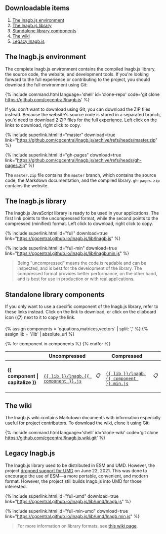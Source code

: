 Downloadable items
------------------

1. [The lnagb.js environment](#the-lnagbjs-environment)
2. [The lnagb.js library](#the-lnagbjs-library)
3. [Standalone library components](#standalone-library-components)
4. [The wiki](#the-wiki)
5. [Legacy lnagb.js](#legacy-lnagbjs)

The lnagb.js environment
------------------------

The complete lnagb.js environment contains the compiled lnagb.js library, the
source code, the website, and development tools. If you're looking forward to
the full experience or contributing to the project, you should download the full
environment using Git:

{% include command.html
	language='shell'
	id='clone-repo'
	code='git clone https://github.com/cgcentral/lnagb.js'
%}

If you don't want to download using Git, you can download the ZIP files instead.
Because the website's source code is stored in a separated branch, you'd need to
download 2 ZIP files for the full experience. Left click on the links to
download, right click to copy.

{% include superlink.html
	id="master"
	download=true
	link="https://github.com/cgcentral/lnagb.js/archive/refs/heads/master.zip"
%}

{% include superlink.html
	id="gh-pages"
	download=true
	link="https://github.com/cgcentral/lnagb.js/archive/refs/heads/gh-pages.zip"
%}

The `master.zip` file contains the `master` branch, which contains the source
code, the Markdown documentation, and the compiled library. `gh-pages.zip`
contains the website.

The lnagb.js library
--------------------

The lnagb.js JavaScript library is ready to be used in your applications. The
first link points to the uncompressed format, while the second points to the
compressed (minified) format. Left click to download, right click to copy.

{% include superlink.html
	id="full"
	download=true
	link="https://cgcentral.github.io/lnagb.js/lib/lnagb.js"
%}

{% include superlink.html
	id="full-min"
	download=true
	link="https://cgcentral.github.io/lnagb.js/lib/lnagb.min.js"
%}

> Being "uncompressed" means the code is readable and can be inspected, and is
> best for the development of the library. The compressed format provides better
> performance, on the other hand, and is best for use in production or with real
> applications.

Standalone library components
-----------------------------

If you only want to use a specific component of the lnagb.js library, refer to
these links instead. Click on the link to download, or click on the clipboard
icon (📋) next to it to copy the link.

{% assign components = 'equations,matrices,vectors' | split: ',' %}
{% assign lib = '/lib' | absolute_url %}

<table>
	<thead>
		<tr>
			<th></th>
			<th>Uncompressed</th>
			<th></th>
			<th>Compressed</th>
			<th></th>
		</tr>
	</thead>
	<tbody>
		{% for component in components %}
			<tr>
				<td><b>{{ component | capitalize }}</b></td>
				<td>
					<code>
						<a id="{{ component }}"
						   href="{{ lib }}/lnagb.{{ component }}.js"
						   download>{{ lib }}/lnagb.{{ component }}.js</a>
					</code>
				</td>
				<td style="text-align: center">
					<a onclick="copyLink( '{{ component }}', this )">📋</a>
				</td>
				<td>
					<code>
						<a id="{{ component }}-min"
						   href="{{ lib }}/lnagb.{{ component }}.min.js"
						   download>{{ lib }}/lnagb.{{ component }}.min.js</a>
					</code>
				</td>
				<td style="text-align: center">
					<a onclick="copyLink( '{{ component }}-min', this )">📋</a>
				</td>
			</tr>
		{% endfor %}
	</tbody>
</table>

The wiki
--------

The lnagb.js wiki contains Markdown documents with information especially useful
for project contributors. To download the wiki, clone it using Git:

{% include command.html
	language='shell'
	id='clone-wiki'
	code='git clone https://github.com/cgcentral/lnagb.js.wiki.git'
%}

Legacy lnagb.js
---------------

The lnagb.js library used to be distributed in ESM and UMD. However, the project
[dropped support for UMD](https://github.com/cgcentral/lnagb.js/pull/56) on June
22, 2021. This was done to encourage the use of ESM—a more portable, convenient,
and modern format. However, the project still builds lnagb.js into UMD for those
interested.

{% include superlink.html
	id="full-umd"
	download=true
	link="https://cgcentral.github.io/lnagb.js/lib/umd/lnagb.js"
%}

{% include superlink.html
	id="full-min-umd"
	download=true
	link="https://cgcentral.github.io/lnagb.js/lib/umd/lnagb.min.js"
%}

> For more information on library formats, see
> [this wiki page](https://github.com/cgcentral/lnagb.js/wiki/Library-formats).

<script src="{{ '/assets/js/copy.js' | absolute_url }}"></script>
